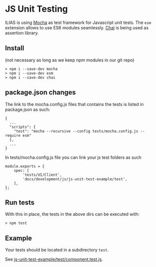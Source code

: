 # JS Unit Testing

ILIAS is using [Mocha](https://mochajs.org/) as test framework for Javascript unit tests. The `esm` extension 
allows to use ES6 modules seamlessly. [Chai](https://www.chaijs.com/) is being used as assertion library.

## Install

(not necessary as long as we keep npm modules in our git repo)

```
> npm i --save-dev mocha
> npm i --save-dev esm
> npm i --save-dev chai
```

## package.json changes

The link to the mocha.config.js files that contains the tests is listed in package.json as such: 

```
{
  ...
  "scripts": {
    "test": "mocha --recursive --config tests/mocha.config.js --require esm"
  },
  ...
}
```

In tests/mocha.config.js file you can link your js test folders as such
```
module.exports = {
    spec: [
        'tests/UI/Client',
        'docs/development/js/js-unit-test-example/test',
    ],
};
```
## Run tests

With this in place, the tests in the above dirs can be executed with:

```
> npm test
```

## Example

Your tests should be located in a subdirectory `test`.

See [js-unit-test-example/test/component.test.js](./js-unit-test-example/test/component.test.js).